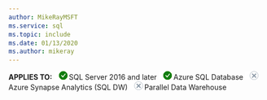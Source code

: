 ```yaml
---
author: MikeRayMSFT
ms.service: sql
ms.topic: include
ms.date: 01/13/2020
ms.author: mikeray
---
```


<Token>**APPLIES TO:** ![Yes](media/yes-icon.png)SQL Server 2016 and later ![Yes](media/yes-icon.png)Azure SQL Database ![No](media/no-icon.png)Azure Synapse Analytics (SQL DW) ![No](media/no-icon.png)Parallel Data Warehouse </Token>

